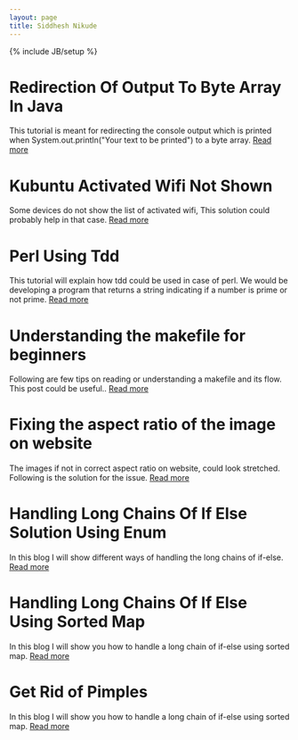 ```yaml
---
layout: page
title: Siddhesh Nikude
---
```

{% include JB/setup %}

# Redirection Of Output To Byte Array In Java
This tutorial is meant for redirecting the console output which is printed when System.out.println("Your text to be printed") to a byte array.
[Read more](http://sidnik007.github.io/lessons/2015/07/29/redirection-of-output-to-byte-array-in-java)

# Kubuntu Activated Wifi Not Shown
Some devices do not show the list of activated wifi, This solution could probably help in that case.
[Read more](http://sidnik007.github.io/lessons/2015/07/31/kubuntu-activated-wifi-not-shown)

# Perl Using Tdd
This tutorial will explain how tdd could be used in case of perl. We would be developing a program that returns a string indicating if a number is prime or not prime.
[Read more](http://sidnik007.github.io/lessons/2015/08/06/perl-using-tdd)

# Understanding the makefile for beginners
Following are few tips on reading or understanding a makefile and its flow. This post could be useful..
[Read more](http://sidnik007.github.io/lessons/2015/08/19/tips-for-reading-and-understanding-makefile)

# Fixing the aspect ratio of the image on website
The images if not in correct aspect ratio on website, could look stretched. Following is the solution for the issue.
[Read more](http://sidnik007.github.io/lessons/2015/09/11/maintain-aspect-ratio-of-images-on-website)

# Handling Long Chains Of If Else Solution Using Enum
In this blog I will show different ways of handling the long chains of if-else.
[Read more](http://sidnik007.github.io/lessons/2015/12/11/handling-long-chains-of-if-else-solution-using-enum)

# Handling Long Chains Of If Else Using Sorted Map
In this blog I will show you how to handle a long chain of if-else using sorted map.
[Read more](http://sidnik007.github.io/lessons/2015/12/14/handling-long-chains-of-if-else-using-sorted-map)

# Get Rid of Pimples
In this blog I will show you how to handle a long chain of if-else using sorted map.
[Read more](http://sidnik007.github.io/lessons/2018/04/17/get-rid-of-pimples-instantly)
